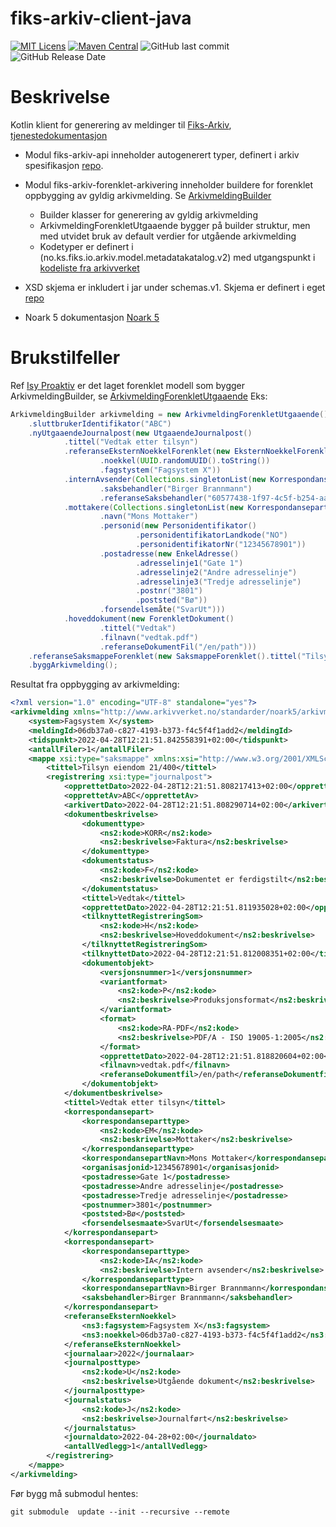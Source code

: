 # fiks-arkiv-client-java
[![MIT Licens](https://img.shields.io/badge/license-MIT-blue.svg)](https://github.com/ks-no/fiks-arkiv-client-java/blob/master/LICENSE)
[![Maven Central](https://img.shields.io/maven-central/v/no.ks.fiks/fiks-arkiv-api.svg)](https://search.maven.org/search?q=g:no.ks.fiks%20a:fiks-arkiv-api)
![GitHub last commit](https://img.shields.io/github/last-commit/ks-no/fiks-arkiv-client-java.svg)
![GitHub Release Date](https://img.shields.io/github/release-date/ks-no/fiks-arkiv-client-java.svg)

# Beskrivelse
Kotlin klient for generering av meldinger til [Fiks-Arkiv](https://www.ks.no/fagomrader/digitalisering/felleslosninger/verktoykasse-plan--og-byggesak/verktoy/sammenhengende-tjenester---integrasjoner/fiks-arkiv/), 
[tjenestedokumentasjon](https://ks-no.github.io/fiks-plattform/tjenester/fiksio/arkiv/)

* Modul fiks-arkiv-api inneholder autogenerert typer, definert i arkiv spesifikasjon [repo](https://github.com/ks-no/fiks-arkiv-specification).
* Modul fiks-arkiv-forenklet-arkivering inneholder buildere for forenklet oppbygging av gyldig arkivmelding. Se [ArkivmeldingBuilder](https://github.com/ks-no/fiks-arkiv-client-java/blob/main/fiks-arkiv-forenklet-arkivering/src/main/kotlin/no/ks/fiks/io/arkiv/model/arkivmelding/ArkivmeldingBuilder.kt)
  * Builder klasser for generering av gyldig arkivmelding
  * ArkivmeldingForenkletUtgaaende bygger på builder struktur, men med utvidet bruk av default verdier for utgående arkivmelding
  * Kodetyper er definert i (no.ks.fiks.io.arkiv.model.metadatakatalog.v2) med utgangspunkt i [kodeliste fra arkivverket](http://arkivverket.metakat.no/Diagram/Index/EAID_CC654F7F_60CA_4240_A003_B6557201F2BC)
  
* XSD skjema er inkludert i jar under schemas.v1. Skjema er definert i eget [repo](https://github.com/ks-no/fiks-arkiv-specification)
* Noark 5 dokumentasjon [Noark 5](https://www.arkivverket.no/forvaltning-og-utvikling/noark-standarden/noark-5/noark5-standarden)

# Brukstilfeller
Ref [Isy Proaktiv](https://github.com/ks-no/fiks-arkiv/wiki/Brukstilfeller#4-isy-proaktiv) er det laget forenklet modell som bygger ArkivmeldingBuilder, se [ArkivmeldingForenkletUtgaaende](https://github.com/ks-no/fiks-arkiv-client-java/blob/main/fiks-arkiv-forenklet-arkivering/src/main/kotlin/no/ks/fiks/io/arkiv/model/forenklet/ArkivmeldingForenkletUtgaaende.kt)
Eks:
```java
ArkivmeldingBuilder arkivmelding = new ArkivmeldingForenkletUtgaaende()
    .sluttbrukerIdentifikator("ABC")
    .nyUtgaaendeJournalpost(new UtgaaendeJournalpost()
            .tittel("Vedtak etter tilsyn")
            .referanseEksternNoekkelForenklet(new EksternNoekkelForenklet()
                    .noekkel(UUID.randomUUID().toString())
                    .fagstystem("Fagsystem X"))
            .internAvsender(Collections.singletonList(new KorrespondansepartIntern()
                    .saksbehandler("Birger Brannmann")
                    .referanseSaksbehandler("60577438-1f97-4c5f-b254-aa758c8786c4")))
            .mottakere(Collections.singletonList(new KorrespondansepartForenklet()
                    .navn("Mons Mottaker")
                    .personid(new Personidentifikator()
                            .personidentifikatorLandkode("NO")
                            .personidentifikatorNr("12345678901"))
                    .postadresse(new EnkelAdresse()
                            .adresselinje1("Gate 1")
                            .adresselinje2("Andre adresselinje")
                            .adresselinje3("Tredje adresselinje")
                            .postnr("3801")
                            .poststed("Bø"))
                    .forsendelsemåte("SvarUt")))
            .hoveddokument(new ForenkletDokument()
                    .tittel("Vedtak")
                    .filnavn("vedtak.pdf")
                    .referanseDokumentFil("/en/path")))
    .referanseSaksmappeForenklet(new SaksmappeForenklet().tittel("Tilsyn eiendom 21/400"))
    .byggArkivmelding();
```
Resultat fra oppbygging av arkivmelding:
```xml
<?xml version="1.0" encoding="UTF-8" standalone="yes"?>
<arkivmelding xmlns="http://www.arkivverket.no/standarder/noark5/arkivmelding/v2" xmlns:ns2="http://www.arkivverket.no/standarder/noark5/metadatakatalog/v2" xmlns:ns3="http://www.arkivverket.no/standarder/noark5/arkivstruktur">
    <system>Fagsystem X</system>
    <meldingId>06db37a0-c827-4193-b373-f4c5f4f1add2</meldingId>
    <tidspunkt>2022-04-28T12:21:51.842558391+02:00</tidspunkt>
    <antallFiler>1</antallFiler>
    <mappe xsi:type="saksmappe" xmlns:xsi="http://www.w3.org/2001/XMLSchema-instance">
        <tittel>Tilsyn eiendom 21/400</tittel>
        <registrering xsi:type="journalpost">
            <opprettetDato>2022-04-28T12:21:51.808217413+02:00</opprettetDato>
            <opprettetAv>ABC</opprettetAv>
            <arkivertDato>2022-04-28T12:21:51.808290714+02:00</arkivertDato>
            <dokumentbeskrivelse>
                <dokumenttype>
                    <ns2:kode>KORR</ns2:kode>
                    <ns2:beskrivelse>Faktura</ns2:beskrivelse>
                </dokumenttype>
                <dokumentstatus>
                    <ns2:kode>F</ns2:kode>
                    <ns2:beskrivelse>Dokumentet er ferdigstilt</ns2:beskrivelse>
                </dokumentstatus>
                <tittel>Vedtak</tittel>
                <opprettetDato>2022-04-28T12:21:51.811935028+02:00</opprettetDato>
                <tilknyttetRegistreringSom>
                    <ns2:kode>H</ns2:kode>
                    <ns2:beskrivelse>Hoveddokument</ns2:beskrivelse>
                </tilknyttetRegistreringSom>
                <tilknyttetDato>2022-04-28T12:21:51.812008351+02:00</tilknyttetDato>
                <dokumentobjekt>
                    <versjonsnummer>1</versjonsnummer>
                    <variantformat>
                        <ns2:kode>P</ns2:kode>
                        <ns2:beskrivelse>Produksjonsformat</ns2:beskrivelse>
                    </variantformat>
                    <format>
                        <ns2:kode>RA-PDF</ns2:kode>
                        <ns2:beskrivelse>PDF/A - ISO 19005-1:2005</ns2:beskrivelse>
                    </format>
                    <opprettetDato>2022-04-28T12:21:51.818820604+02:00</opprettetDato>
                    <filnavn>vedtak.pdf</filnavn>
                    <referanseDokumentfil>/en/path</referanseDokumentfil>
                </dokumentobjekt>
            </dokumentbeskrivelse>
            <tittel>Vedtak etter tilsyn</tittel>
            <korrespondansepart>
                <korrespondanseparttype>
                    <ns2:kode>EM</ns2:kode>
                    <ns2:beskrivelse>Mottaker</ns2:beskrivelse>
                </korrespondanseparttype>
                <korrespondansepartNavn>Mons Mottaker</korrespondansepartNavn>
                <organisasjonid>12345678901</organisasjonid>
                <postadresse>Gate 1</postadresse>
                <postadresse>Andre adresselinje</postadresse>
                <postadresse>Tredje adresselinje</postadresse>
                <postnummer>3801</postnummer>
                <poststed>Bø</poststed>
                <forsendelsesmaate>SvarUt</forsendelsesmaate>
            </korrespondansepart>
            <korrespondansepart>
                <korrespondanseparttype>
                    <ns2:kode>IA</ns2:kode>
                    <ns2:beskrivelse>Intern avsender</ns2:beskrivelse>
                </korrespondanseparttype>
                <korrespondansepartNavn>Birger Brannmann</korrespondansepartNavn>
                <saksbehandler>Birger Brannmann</saksbehandler>
            </korrespondansepart>
            <referanseEksternNoekkel>
                <ns3:fagsystem>Fagsystem X</ns3:fagsystem>
                <ns3:noekkel>06db37a0-c827-4193-b373-f4c5f4f1add2</ns3:noekkel>
            </referanseEksternNoekkel>
            <journalaar>2022</journalaar>
            <journalposttype>
                <ns2:kode>U</ns2:kode>
                <ns2:beskrivelse>Utgående dokument</ns2:beskrivelse>
            </journalposttype>
            <journalstatus>
                <ns2:kode>J</ns2:kode>
                <ns2:beskrivelse>Journalført</ns2:beskrivelse>
            </journalstatus>
            <journaldato>2022-04-28+02:00</journaldato>
            <antallVedlegg>1</antallVedlegg>
        </registrering>
    </mappe>
</arkivmelding>

```







Før bygg må submodul hentes:
```shell
git submodule  update --init --recursive --remote
```